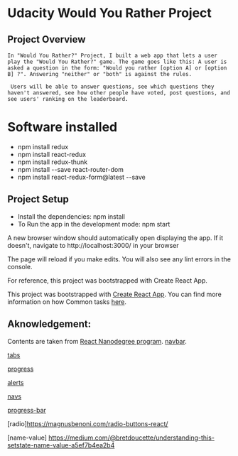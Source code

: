 # Udacity Would You Rather Project

## Project Overview

```
In "Would You Rather?" Project, I built a web app that lets a user play the "Would You Rather?" game. The game goes like this: A user is asked a question in the form: "Would you rather [option A] or [option B] ?". Answering "neither" or "both" is against the rules.

 Users will be able to answer questions, see which questions they haven't answered, see how other people have voted, post questions, and see users' ranking on the leaderboard.

```

# Software installed

- npm install redux
- npm install react-redux
- npm install redux-thunk
- npm install --save react-router-dom
- npm install react-redux-form@latest --save

## Project Setup

- Install the dependencies:
  npm install
- To Run the app in the development mode:
  npm start

A new browser window should automatically open displaying the app. If it doesn't, navigate to http://localhost:3000/ in your browser

The page will reload if you make edits.
You will also see any lint errors in the console.

For reference, this project was bootstrapped with Create React App.

This project was bootstrapped with
[Create React App](https://github.com/facebookincubator/create-react-app). You can find more information on how Common tasks [here](https://github.com/facebookincubator/create-react-app/blob/master/packages/react-scripts/template/README.md).

## Aknowledgement:

Contents are taken from [React Nanodegree program](https://www.udacity.com/course/react-nanodegree--nd019).
[navbar](https://react-bootstrap.github.io/components/navbar/).

[tabs](https://reactstrap.github.io/components/tabs/)

[progress](https://react-bootstrap.github.io/components/progress/)

[alerts](https://reactstrap.github.io/components/alerts/)

[navs](https://react-bootstrap.github.io/components/navs/)

[progress-bar](https://dev.to/ramonak/[progressbar]react-how-to-create-a-custom-progress-bar-component-in-5-minutes-2lcl)

[radio]https://magnusbenoni.com/radio-buttons-react/

[name-value] https://medium.com/@bretdoucette/understanding-this-setstate-name-value-a5ef7b4ea2b4
